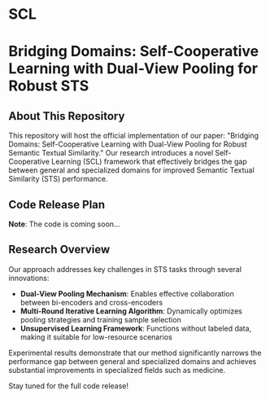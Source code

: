 # SCL
# Bridging Domains: Self-Cooperative Learning with Dual-View Pooling for Robust STS

## About This Repository

This repository will host the official implementation of our paper: "Bridging Domains: Self-Cooperative Learning with Dual-View Pooling for Robust Semantic Textual Similarity." Our research introduces a novel Self-Cooperative Learning (SCL) framework that effectively bridges the gap between general and specialized domains for improved Semantic Textual Similarity (STS) performance.

## Code Release Plan

**Note**: The code is coming soon...

## Research Overview

Our approach addresses key challenges in STS tasks through several innovations:

- **Dual-View Pooling Mechanism**: Enables effective collaboration between bi-encoders and cross-encoders
- **Multi-Round Iterative Learning Algorithm**: Dynamically optimizes pooling strategies and training sample selection
- **Unsupervised Learning Framework**: Functions without labeled data, making it suitable for low-resource scenarios

Experimental results demonstrate that our method significantly narrows the performance gap between general and specialized domains and achieves substantial improvements in specialized fields such as medicine.


Stay tuned for the full code release!
